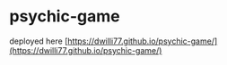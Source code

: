 # psychic-game

deployed here [https://dwilli77.github.io/psychic-game/](https://dwilli77.github.io/psychic-game/)
